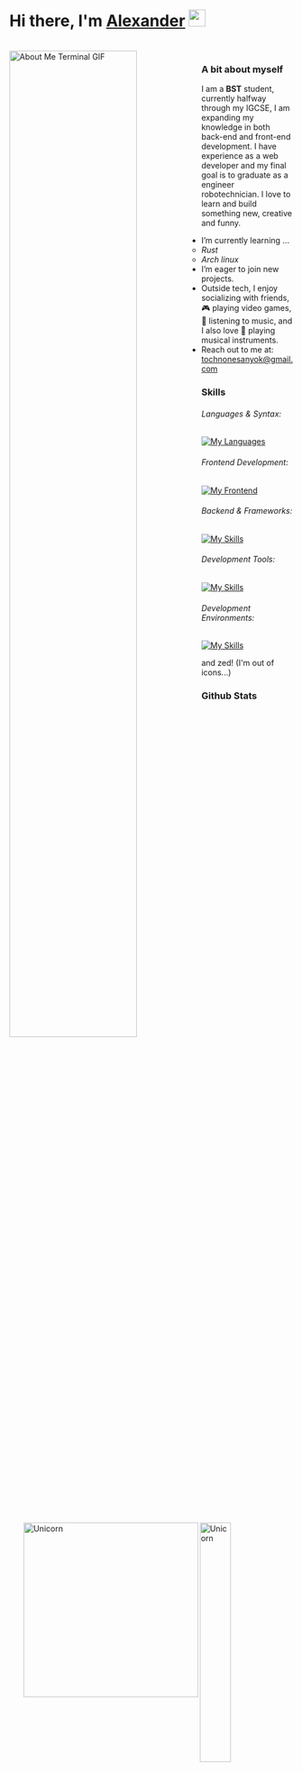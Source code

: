 <!--
    Stole it from Daria Stanilevici and ALX-13. 
-->

<h1><b>Hi there, I'm </b><a href="https://github.com/NeSanyok">Alexander</a> <img src="https://media.giphy.com/media/hvRJCLFzcasrR4ia7z/giphy.gif" width="30"></h1>
<br>
<div style="width: 100%;">
    <img width=67% align="left" src="./assets/terminal.gif" alt="About Me Terminal GIF"/>
    <img width=33% align="right" alt="Unicorn" src="https://c.tenor.com/bH7txqsiZawAAAAd/tenor.gif"/>
</div>
<!--
    Your own Terminal GIF can be created here -> https://www.terminalgif.com
-->
<div>

### A bit about myself 
I am a **BST** student, currently halfway through my IGCSE, I am expanding my knowledge in both back-end and front-end development. I have experience as a web developer and my final goal is to graduate as a engineer robotechnician. I love to learn and build something new, creative and funny.
- I’m currently learning ...
  - *Rust*
  - *Arch linux*
- I’m eager to join new projects.
- Outside tech, I enjoy socializing with friends, 🎮 playing video games, 🎵 listening to music, and I also love 🎸 playing musical instruments.
- Reach out to me at: <a href="tochnonesanyok@gmail.com">tochnonesanyok@gmail.com</a>
</div>

### Skills
###### Languages & Syntax:
[![My Languages](https://skillicons.dev/icons?i=js,rust)](https://skillicons.dev)

<img align="right" width=310px alt="Unicorn" src="https://c.tenor.com/9gh-oa2u_FoAAAAC/tenor.gif"/>

###### Frontend Development:
[![My Frontend](https://skillicons.dev/icons?i=react,html,css,ts)](https://skillicons.dev)

###### Backend & Frameworks:
[![My Skills](https://skillicons.dev/icons?i=rust,actix)](https://skillicons.dev)

###### Development Tools:
[![My Skills](https://skillicons.dev/icons?i=git,github,arch)](https://skillicons.dev)

###### Development Environments:
[![My Skills](https://skillicons.dev/icons?i=vscode)](https://skillicons.dev) <p>and zed! (I'm out of icons...)</p>

### Github Stats
<p align="center">
<table align="center">
<tr>
<td width="50%" align="center">
    <img src="https://github-readme-stats.vercel.app/api?username=NeSanyok&theme=nightowl&show_icons=true&count_private=true" />
    <img src="https://github-readme-streak-stats.herokuapp.com/?user=NeSanyok&theme=nightowl&hide_border=false" alt="My streak" />
</td>
<td width="50%" align="center">
    <img src="https://github-readme-stats.anuraghazra1.vercel.app/api/top-langs/?username=NeSanyok&theme=nightowl&hide_border=false&langs_count=10"/>
</td>
</tr>
</table>
</p>

### Connect with me!
<div>
    <a href="https://t.me/NeSanyok">
        <img src="https://upload.wikimedia.org/wikipedia/commons/thumb/8/83/Telegram_2019_Logo.svg/2048px-Telegram_2019_Logo.svg.png" alt="LinkedIn" width="35" height="35"/
    </a>
</div>
